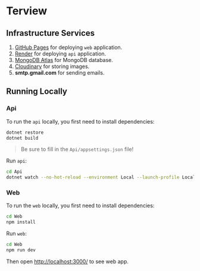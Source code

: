 # Terview

## Infrastructure Services

1. [GitHub Pages](https://vite.dev/guide/static-deploy#github-pages) for deploying `web` application.
2. [Render](https://render.com/) for deploying `api` application.
3. [MongoDB Atlas](https://www.mongodb.com/products/platform/atlas-database) for MongoDB database.
4. [Cloudinary](https://cloudinary.com/) for storing images.
5. **smtp.gmail.com** for sending emails.

## Running Locally

### Api

To run the `api` locally, you first need to install dependencies:

```sh
dotnet restore
dotnet build
```

> Be sure to fill in the `Api/appsettings.json` file!

Run `api`:

```sh
cd Api
dotnet watch --no-hot-reload --environment Local --launch-profile Local
```

### Web

To run the `web` locally, you first need to install dependencies:

```sh
cd Web
npm install
```

Run `web`:

```sh
cd Web
npm run dev
```

Then open [http://localhost:3000/](http://localhost:3000/) to see web app.
